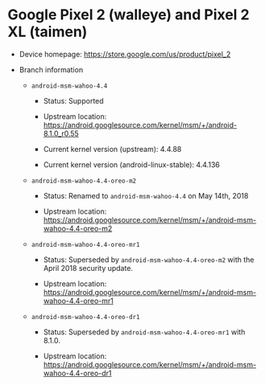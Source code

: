 # Google Pixel 2 (walleye) and Pixel 2 XL (taimen)

* Device homepage: https://store.google.com/us/product/pixel_2

* Branch information

  * `android-msm-wahoo-4.4`

    * Status: Supported

    * Upstream location: https://android.googlesource.com/kernel/msm/+/android-8.1.0_r0.55

    * Current kernel version (upstream): 4.4.88

    * Current kernel version (android-linux-stable): 4.4.136

  * `android-msm-wahoo-4.4-oreo-m2`

    * Status: Renamed to `android-msm-wahoo-4.4` on May 14th, 2018

    * Upstream location: https://android.googlesource.com/kernel/msm/+/android-msm-wahoo-4.4-oreo-m2

  * `android-msm-wahoo-4.4-oreo-mr1`

    * Status: Superseded by `android-msm-wahoo-4.4-oreo-m2` with the April 2018 security update.

    * Upstream location: https://android.googlesource.com/kernel/msm/+/android-msm-wahoo-4.4-oreo-mr1

  * `android-msm-wahoo-4.4-oreo-dr1`

    * Status: Superseded by `android-msm-wahoo-4.4-oreo-mr1` with 8.1.0.

    * Upstream location: https://android.googlesource.com/kernel/msm/+/android-msm-wahoo-4.4-oreo-dr1
